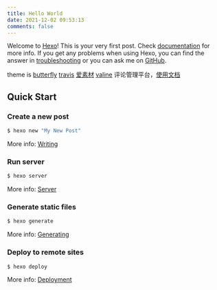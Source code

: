 ```yaml
---
title: Hello World
date: 2021-12-02 09:53:13
comments: false
---
```

Welcome to [Hexo](https://hexo.io/)! This is your very first post. Check [documentation](https://hexo.io/docs/) for more info. If you get any problems when using Hexo, you can find the answer in [troubleshooting](https://hexo.io/docs/troubleshooting.html) or you can ask me on [GitHub](https://github.com/hexojs/hexo/issues).

[//]: # (theme is [butterfly]&#40;https://butterfly.js.org/&#41;)
theme is [butterfly](https://butterfly.js.org/)
[travis](https://travis-ci.com/github/BlitheZhu)
[爱素材](https://www.aiaisucai.com/index/index/index.html)
[valine](https://www.leancloud.cn/) 评论管理平台，[使用文档](https://valine.js.org/)

## Quick Start

### Create a new post

``` bash
$ hexo new "My New Post"
```

More info: [Writing](https://hexo.io/docs/writing.html)

### Run server

``` bash
$ hexo server
```

More info: [Server](https://hexo.io/docs/server.html)

### Generate static files

``` bash
$ hexo generate
```

More info: [Generating](https://hexo.io/docs/generating.html)

### Deploy to remote sites

``` bash
$ hexo deploy
```

More info: [Deployment](https://hexo.io/docs/one-command-deployment.html)
